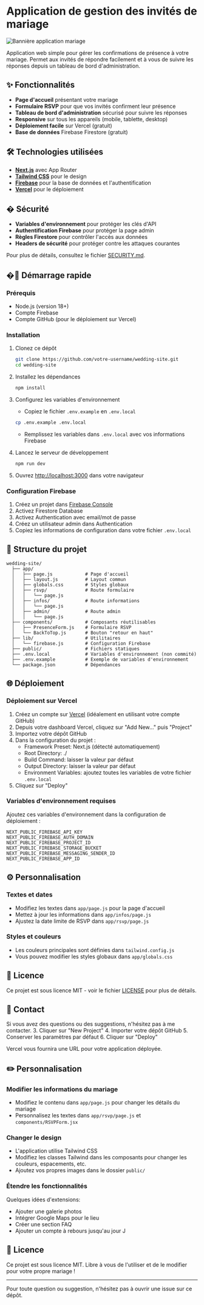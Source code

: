 # Application de gestion des invités de mariage

![Bannière application mariage](https://images.unsplash.com/photo-1511795409834-ef04bbd61622?ixlib=rb-4.0.3&auto=format&fit=crop&w=1200&h=300&q=80)

Application web simple pour gérer les confirmations de présence à votre mariage. Permet aux invités de répondre facilement et à vous de suivre les réponses depuis un tableau de bord d'administration.

## ✨ Fonctionnalités

- **Page d'accueil** présentant votre mariage
- **Formulaire RSVP** pour que vos invités confirment leur présence
- **Tableau de bord d'administration** sécurisé pour suivre les réponses
- **Responsive** sur tous les appareils (mobile, tablette, desktop)
- **Déploiement facile** sur Vercel (gratuit)
- **Base de données** Firebase Firestore (gratuit)

## 🛠️ Technologies utilisées

- **[Next.js](https://nextjs.org/)** avec App Router
- **[Tailwind CSS](https://tailwindcss.com/)** pour le design
- **[Firebase](https://firebase.google.com/)** pour la base de données et l'authentification
- **[Vercel](https://vercel.com/)** pour le déploiement

## � Sécurité

- **Variables d'environnement** pour protéger les clés d'API
- **Authentification Firebase** pour protéger la page admin
- **Règles Firestore** pour contrôler l'accès aux données
- **Headers de sécurité** pour protéger contre les attaques courantes

Pour plus de détails, consultez le fichier [SECURITY.md](SECURITY.md).

## �🚀 Démarrage rapide

### Prérequis

- Node.js (version 18+)
- Compte Firebase
- Compte GitHub (pour le déploiement sur Vercel)

### Installation

1. Clonez ce dépôt
   ```bash
   git clone https://github.com/votre-username/wedding-site.git
   cd wedding-site
   ```

2. Installez les dépendances
   ```bash
   npm install
   ```

3. Configurez les variables d'environnement
   - Copiez le fichier `.env.example` en `.env.local`
   ```bash
   cp .env.example .env.local
   ```
   - Remplissez les variables dans `.env.local` avec vos informations Firebase

4. Lancez le serveur de développement
   ```bash
   npm run dev
   ```

5. Ouvrez [http://localhost:3000](http://localhost:3000) dans votre navigateur

### Configuration Firebase

1. Créez un projet dans [Firebase Console](https://console.firebase.google.com/)
2. Activez Firestore Database
3. Activez Authentication avec email/mot de passe
4. Créez un utilisateur admin dans Authentication
5. Copiez les informations de configuration dans votre fichier `.env.local`

## 📁 Structure du projet

```
wedding-site/
  ├── app/                   
  │   ├── page.js            # Page d'accueil
  │   ├── layout.js          # Layout commun
  │   ├── globals.css        # Styles globaux
  │   ├── rsvp/              # Route formulaire
  │   │   └── page.js        
  │   ├── infos/             # Route informations
  │   │   └── page.js
  │   ├── admin/             # Route admin
  │   │   └── page.js        
  ├── components/            # Composants réutilisables
  │   ├── PresenceForm.js    # Formulaire RSVP
  │   └── BackToTop.js       # Bouton "retour en haut"
  ├── lib/                   # Utilitaires
  │   └── firebase.js        # Configuration Firebase
  ├── public/                # Fichiers statiques
  ├── .env.local             # Variables d'environnement (non commité)
  ├── .env.example           # Exemple de variables d'environnement
  └── package.json           # Dépendances
```

## 🌐 Déploiement

### Déploiement sur Vercel

1. Créez un compte sur [Vercel](https://vercel.com) (idéalement en utilisant votre compte GitHub)
2. Depuis votre dashboard Vercel, cliquez sur "Add New..." puis "Project"
3. Importez votre dépôt GitHub
4. Dans la configuration du projet :
   - Framework Preset: Next.js (détecté automatiquement)
   - Root Directory: ./
   - Build Command: laisser la valeur par défaut
   - Output Directory: laisser la valeur par défaut
   - Environment Variables: ajoutez toutes les variables de votre fichier `.env.local`
5. Cliquez sur "Deploy"

### Variables d'environnement requises

Ajoutez ces variables d'environnement dans la configuration de déploiement :

```
NEXT_PUBLIC_FIREBASE_API_KEY
NEXT_PUBLIC_FIREBASE_AUTH_DOMAIN
NEXT_PUBLIC_FIREBASE_PROJECT_ID
NEXT_PUBLIC_FIREBASE_STORAGE_BUCKET
NEXT_PUBLIC_FIREBASE_MESSAGING_SENDER_ID
NEXT_PUBLIC_FIREBASE_APP_ID
```

## ⚙️ Personnalisation

### Textes et dates

- Modifiez les textes dans `app/page.js` pour la page d'accueil
- Mettez à jour les informations dans `app/infos/page.js` 
- Ajustez la date limite de RSVP dans `app/rsvp/page.js`

### Styles et couleurs

- Les couleurs principales sont définies dans `tailwind.config.js` 
- Vous pouvez modifier les styles globaux dans `app/globals.css`

## 📝 Licence

Ce projet est sous licence MIT - voir le fichier [LICENSE](LICENSE) pour plus de détails.

## 📧 Contact

Si vous avez des questions ou des suggestions, n'hésitez pas à me contacter.
3. Cliquer sur "New Project"
4. Importer votre dépôt GitHub
5. Conserver les paramètres par défaut
6. Cliquer sur "Deploy"

Vercel vous fournira une URL pour votre application déployée.

## ✏️ Personnalisation

### Modifier les informations du mariage

- Modifiez le contenu dans `app/page.js` pour changer les détails du mariage
- Personnalisez les textes dans `app/rsvp/page.js` et `components/RSVPForm.jsx`

### Changer le design

- L'application utilise Tailwind CSS
- Modifiez les classes Tailwind dans les composants pour changer les couleurs, espacements, etc.
- Ajoutez vos propres images dans le dossier `public/`

### Étendre les fonctionnalités

Quelques idées d'extensions:
- Ajouter une galerie photos
- Intégrer Google Maps pour le lieu
- Créer une section FAQ
- Ajouter un compte à rebours jusqu'au jour J

## 📝 Licence

Ce projet est sous licence MIT. Libre à vous de l'utiliser et de le modifier pour votre propre mariage !

---

Pour toute question ou suggestion, n'hésitez pas à ouvrir une issue sur ce dépôt.